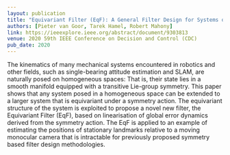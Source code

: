 ```yaml
---
layout: publication
title: "Equivariant Filter (EqF): A General Filter Design for Systems on Homogeneous Spaces"
authors: [Pieter van Goor, Tarek Hamel, Robert Mahony]
link: https://ieeexplore.ieee.org/abstract/document/9303813
venue: 2020 59th IEEE Conference on Decision and Control (CDC)
pub_date: 2020
---
```


The kinematics of many mechanical systems encountered in robotics and other fields, such as single-bearing attitude estimation and SLAM, are naturally posed on homogeneous spaces: That is, their state lies in a smooth manifold equipped with a transitive Lie-group symmetry. This paper shows that any system posed in a homogeneous space can be extended to a larger system that is equivariant under a symmetry action. The equivariant structure of the system is exploited to propose a novel new filter, the Equivariant Filter (EqF), based on linearisation of global error dynamics derived from the symmetry action. The EqF is applied to an example of estimating the positions of stationary landmarks relative to a moving monocular camera that is intractable for previously proposed symmetry based filter design methodologies.
